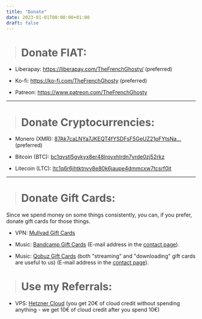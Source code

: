 ```yaml
---
title: "Donate"
date: 2023-01-01T00:00:00+01:00
draft: false
---
```


> # Donate FIAT:

- Liberapay: https://liberapay.com/TheFrenchGhosty/ (preferred)

- Ko-fi: https://ko-fi.com/TheFrenchGhosty (preferred)

- Patreon: https://www.patreon.com/TheFrenchGhosty

---

> # Donate Cryptocurrencies:

- Monero (XMR): [87Ak7caLNYa7JKEQT4fYSDFsF5GeUZ21pFYtsNa...](monero:87Ak7caLNYa7JKEQT4fYSDFsF5GeUZ21pFYtsNaEBSQZ7X8UcamThvvJeGo3ysuSDHcVAKz5JjX936K7cpJduHBZ5UzhgLZ) (preferred)

- Bitcoin (BTC): [bc1qvstl5gvkyx8er48lrpyxhlrdn7yrde0zj52rkz](bitcoin:bc1qvstl5gvkyx8er48lrpyxhlrdn7yrde0zj52rkz)

- Litecoin (LTC): [ltc1q6r6jhtktnvv8e80k6jaupe4dmmcxw7tcsrf0jt](litecoin:ltc1q6r6jhtktnvv8e80k6jaupe4dmmcxw7tcsrf0jt)

---

> # Donate Gift Cards:

Since we spend money on some things consistently, you can, if you prefer, donate gift cards for those things.

- VPN: [Mullvad Gift Cards](https://mullvad.net/help/partnerships-and-resellers/)

- Music: [Bandcamp Gift Cards](https://bandcamp.com/gift_cards) (E-mail address in the [contact page](https://thefrenchghosty.me/contact)).

- Music: [Qobuz Gift Cards](https://www.qobuz.com/offer-qobuz) (both "streaming" and "downloading" gift cards are useful to us) (E-mail address in the [contact page](https://thefrenchghosty.me/contact)).

> # Use my Referrals:

- VPS: [Hetzner Cloud](https://hetzner.cloud/?ref=TNtQVkYhb6az) (you get 20€ of cloud credit without spending anything - we get 10€ of cloud credit after you spend 10€)
